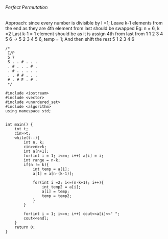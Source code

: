 ###### Perfect Permutation

Approach: since every number is divisible by I =1;
          Leave k-1 elements from the end as they are
          4th element from last should be swapped
          Eg: n = 6, k =2
          Last k-1 = 1 element should be as it is
          assign 4th from last from 1
          1 2 3 4 5 6 -> 5 2 3 4 5 6, temp = 1;
          And then shift the rest
          5 1 2 3 4 6

```
/*
 I/P
 5 7
 S . . # . . .
 . # . . . # .
 . # . . . . .
 . . # # . . .
 # . # E . # .
 */

#include <iostream>
#include <vector>
#include <unordered_set>
#include <algorithm>
using namespace std;


int main() {
    int t;
    cin>>t;
    while(t--){
        int n, k;
        cin>>n>>k;
        int a[n+1];
        for(int i = 1; i<=n; i++) a[i] = i;
        int range = n-k;
        if(n != k){
            int temp = a[1];
            a[1] = a[n-(k-1)];
            
            for(int i =2; i<=(n-k+1); i++){
                int temp2 = a[i];
                a[i] = temp;
                temp = temp2;
            }
        }
        
        for(int i = 1; i<=n; i++) cout<<a[i]<<" ";
        cout<<endl;
    }
    return 0;
}
```